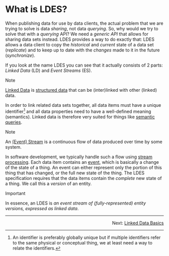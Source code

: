 # What is LDES?
When publishing data for use by data clients, the actual problem that we are trying to solve is data _sharing_, not data _querying_. So, why would we try to solve that with a _querying_ API? We need a _generic API_ that allows for sharing data sets instead. LDES provides a way to do exactly that: LDES allows a data client to copy the _historical_ and _current_ state of a data set (*replicate*) and to keep up to date with the _changes_ made to it in the future (*synchronize*).

If you look at the name LDES you can see that it actually consists of 2 parts: _Linked Data_ (LD) and _Event Streams_ (ES).

> [!NOTE]
> [Linked Data](https://en.wikipedia.org/wiki/Linked_data) is [structured data](https://www.ibm.com/think/topics/structured-vs-unstructured-data) that can be (inter)linked with other (linked) data.

In order to link related data sets together, all data items must have a unique identifier[^1] and all data properties need to have a well-defined meaning (semantics). Linked data is therefore very suited for things like [semantic queries](https://en.wikipedia.org/wiki/Semantic_query).

[^1]: An identifier is preferably globally unique but if multiple identifiers refer to the same physical or conceptual thing, we at least need a way to relate the identifiers.

> [!NOTE]
> An [(Event) Stream](https://en.wikipedia.org/wiki/Stream_(computing)) is a continuous flow of data produced over time by some system.

In software development, we typically handle such a flow using [stream processing](https://en.wikipedia.org/wiki/Stream_processing). Each data item contains an [event](https://en.wikipedia.org/wiki/Event_(computing)), which is basically a change of the state of a thing. An event can either represent only the portion of this thing that has changed, or the full new state of the thing. The LDES specification requires that the data items contain the _complete_ new state of a thing. We call this a _version_ of an entity.

> [!IMPORTANT]
> In essence, an LDES is _an event stream of (fully-represented) entity versions, expressed as linked data_.

---
<p align="right">Next: <a href="C-linked-data-basics.md">Linked Data Basics</a></p>
